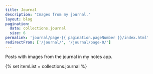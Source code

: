 ```yaml
---
title: Journal
description: "Images from my journal."
layout: blog
pagination:
  data: collections.journal
  size: 6
permalink: 'journal/page-{{ pagination.pageNumber }}/index.html'
redirectFrom: ['/journal/', '/journal/page-0/']
---
```


Posts with images from the journal in my notes app.

{% set itemList = collections.journal %}